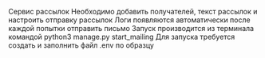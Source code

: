 Сервис рассылок
Необходимо добавить получателей, текст рассылок и настроить отправку рассылок
Логи появляются автоматически после каждой попытки отправить письмо
Запуск производится из терминала командой python3 manage.py start_mailing
Для запуска требуется создать и заполнить файл .env по образцу

